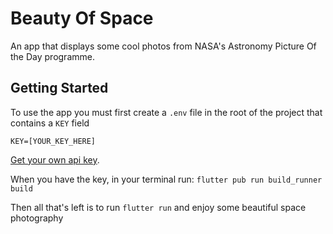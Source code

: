 # Beauty Of Space

An app that displays some cool photos from NASA's Astronomy Picture Of the Day programme.

## Getting Started

To use the app you must first create a `.env` file in the root of the project that contains a `KEY` field

```
KEY=[YOUR_KEY_HERE]
```

[Get your own api key](https://api.nasa.gov/).

When you have the key, in your terminal run: `flutter pub run build_runner build`

Then all that's left is to run `flutter run` and enjoy some beautiful space photography
